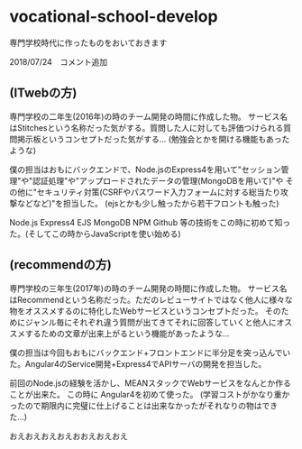 # vocational-school-develop
専門学校時代に作ったものをおいておきます

2018/07/24　コメント追加 

(ITwebの方)
----------------------------------------------------------------------------------------------------------------------------------------
専門学校の二年生(2016年)の時のチーム開発の時間に作成した物。
サービス名はStitchesという名称だった気がする。質問した人に対しても評価つけられる質問掲示板というコンセプトだった気がする...
(勉強会とかを開ける機能もあったような)

僕の担当はおもにバックエンドで、Node.jsのExpress4を用いて"セッション管理"や"認証処理"や"アップロードされたデータの管理(MongoDBを用いて)"や
その他に"セキュリティ対策(CSRFやパスワード入力フォームに対する総当たり攻撃などなど)"を担当した。
(ejsとかも少し触ったから若干フロントも触った)

Node.js Express4 EJS MongoDB NPM Github 等の技術をこの時に初めて知った。(そしてこの時からJavaScriptを使い始める)


(recommendの方)
----------------------------------------------------------------------------------------------------------------------------------------
専門学校の三年生(2017年)の時のチーム開発の時間に作成した物。
サービス名はRecommendという名称だった。ただのレビューサイトではなく他人に様々な物をオススメするのに特化したWebサービスというコンセプトだった。
そのためにジャンル毎にそれぞれ違う質問が出てきてそれに回答していくと他人にオススメするための文章が出来上がるという機能があったような...

僕の担当は今回もおもにバックエンド+フロントエンドに半分足を突っ込んでいた。Angular4のService開発+Express4でAPIサーバの開発を担当した。

前回のNode.jsの経験を活かし、MEANスタックでWebサービスをなんとか作ることが出来た。
この時に Angular4を初めて使った。
(学習コストがかなり重かったので期限内に完璧に仕上げることは出来なかったがそれなりの物はできた...)

おえおえおえおえおおえおえおえ
